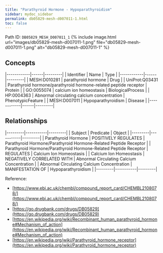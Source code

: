 ```yaml
---
title: "Parathyroid Hormone - Hypoparathyroidism"
sidebar: mydoc_sidebar
permalink: db05829-mesh-d007011-1.html
toc: false 
---
```



Path ID: `DB05829_MESH_D007011_1`
{% include image.html url="images/db05829-mesh-d007011-1.png" file="db05829-mesh-d007011-1.png" alt="db05829-mesh-d007011-1" %}

## Concepts

|------------|------|---------|
| Identifier | Name | Type    |
|------------|------|---------|
| MESH:D010281 | parathyroid hormone | Drug |
| UniProt:Q03431 | Parathyroid hormone/parathyroid hormone-related peptide receptor | Protein |
| GO:0055074 | calcium ion homeostasis | BiologicalProcess |
| HP:0004363 | Abnormal circulating calcium concentration | PhenotypicFeature |
| MESH:D007011 | Hypoparathyroidism | Disease |
|------------|------|---------|

## Relationships

|---------|-----------|---------|
| Subject | Predicate | Object  |
|---------|-----------|---------|
| Parathyroid Hormone | POSITIVELY REGULATES | Parathyroid Hormone/Parathyroid Hormone-Related Peptide Receptor |
| Parathyroid Hormone/Parathyroid Hormone-Related Peptide Receptor | REGULATES | Calcium Ion Homeostasis |
| Calcium Ion Homeostasis | NEGATIVELY CORRELATED WITH | Abnormal Circulating Calcium Concentration |
| Abnormal Circulating Calcium Concentration | MANIFESTATION OF | Hypoparathyroidism |
|---------|-----------|---------|

Reference: 
  - [https://www.ebi.ac.uk/chembl/compound_report_card/CHEMBL2108078/](https://www.ebi.ac.uk/chembl/compound_report_card/CHEMBL2108078/)
  - [https://go.drugbank.com/drugs/DB05829](https://go.drugbank.com/drugs/DB05829)
  - [https://en.wikipedia.org/wiki/Recombinant_human_parathyroid_hormone#Mechanism_of_action](https://en.wikipedia.org/wiki/Recombinant_human_parathyroid_hormone#Mechanism_of_action)
  - [https://en.wikipedia.org/wiki/Parathyroid_hormone_receptor](https://en.wikipedia.org/wiki/Parathyroid_hormone_receptor)
